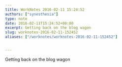 ```yaml
---
title: WorkNotes 2016-02-11 15:24:52
authors: ["synesthesia"]
type: note
date: 2016-02-11T15:24:52+00:00
excerpt: Getting back on the blog wagon
slug: worknotes-2016-02-11-152452 
aliases: ["/worknotes/worknotes-2016-02-11-152452"]


---
```

Getting back on the blog wagon
